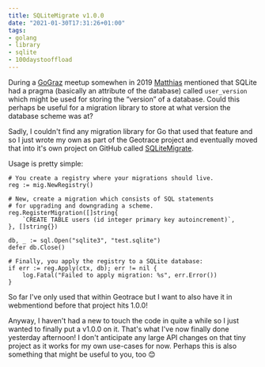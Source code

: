 ```yaml
---
title: SQLiteMigrate v1.0.0
date: "2021-01-30T17:31:26+01:00"
tags:
- golang
- library
- sqlite
- 100daystooffload
---
```


During a [GoGraz](https://gograz.org) meetup somewhen in 2019 [Matthias](https://twitter.com/matthias_endler/) mentioned that SQLite had a pragma (basically an attribute of the database) called `user_version` which might be used for storing the “version” of a database. Could this perhaps be useful for a migration library to store at what version the database scheme was at?

Sadly, I couldn't find any migration library for Go that used that feature and so I just wrote my own as part of the Geotrace project and eventually moved that into it's own project on GitHub called [SQLiteMigrate](https://github.com/zerok/sqlitemigrate).

Usage is pretty simple:

	# You create a registry where your migrations should live.
	reg := mig.NewRegistry()
	
	# New, create a migration which consists of SQL statements
	# for upgrading and downgrading a scheme.
	reg.RegisterMigration([]string{
		`CREATE TABLE users (id integer primary key autoincrement)`,
	}, []string{})
	
	db, _ := sql.Open("sqlite3", "test.sqlite")
	defer db.Close()
	
	# Finally, you apply the registry to a SQLite database:
	if err := reg.Apply(ctx, db); err != nil {
		log.Fatal("Failed to apply migration: %s", err.Error())
	}

So far I've only used that within Geotrace but I want to also have it in webmentiond before that project hits 1.0.0!

Anyway, I haven't had a new to touch the code in quite a while so I just wanted to finally put a v1.0.0 on it. That's what I've now finally done yesterday afternoon! I don't anticipate any large API changes on that tiny project as it works for my own use-cases for now. Perhaps this is also something that might be useful to you, too 😊

